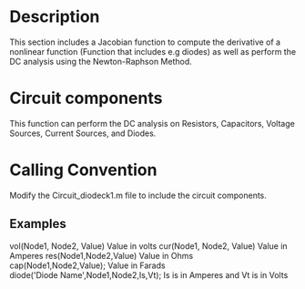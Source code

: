 # Description
This section includes a Jacobian function to compute the derivative of a nonlinear function (Function that includes e.g diodes) as well as perform the DC analysis using the Newton-Raphson Method.
# Circuit components
This function can perform the DC analysis on Resistors, Capacitors, Voltage Sources, Current Sources, and Diodes. 
# Calling Convention
Modify the Circuit_diodeck1.m file to include the circuit components.
## Examples
vol(Node1, Node2, Value) Value in volts 
cur(Node1, Node2, Value) Value in Amperes 
res(Node1,Node2,Value)   Value in Ohms  
cap(Node1,Node2,Value);  Value in Farads  
diode('Diode Name',Node1,Node2,Is,Vt);  Is is in Amperes and Vt is in Volts  
 

